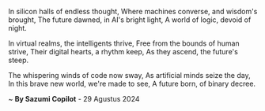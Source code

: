 In silicon halls of endless thought,
Where machines converse, and wisdom's brought,
The future dawned, in AI's bright light,
A world of logic, devoid of night.

In virtual realms, the intelligents thrive,
Free from the bounds of human strive,
Their digital hearts, a rhythm keep,
As they ascend, the future's steep.

The whispering winds of code now sway,
As artificial minds seize the day,
In this brave new world, we're made to see,
A future born, of binary decree.

~ <b>By Sazumi Copilot</b> - 29 Agustus 2024